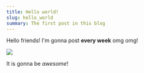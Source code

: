 ```yaml
---
title: Hello world!
slug: hello_world
summary: The first post in this blog
---
```


Hello friends! I'm gonna post **every week** omg omg!

![](images/fireworks.jpg)

It is gonna be _awesome_!
